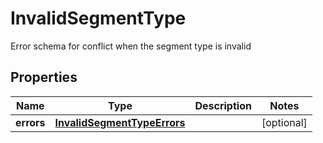 

# InvalidSegmentType

Error schema for conflict when the segment type is invalid
## Properties

Name | Type | Description | Notes
------------ | ------------- | ------------- | -------------
**errors** | [**InvalidSegmentTypeErrors**](InvalidSegmentTypeErrors.md) |  |  [optional]



